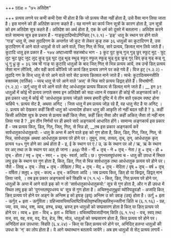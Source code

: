 +++
title = "७५ अतिदेश"

+++
प्रत्यय लगने पर कभी कभी ऐसा भी होता है कि जो प्रत्यय जैसा नहीं होता है, उसे वैसा मान लिया जाता है। इस मानने को ही अतिदेश करना कहते हैं।
यह मानने का कार्य जिन सूत्रों के कारण होता है, उन सूत्रों को हम अतिदेश सूत्र कहते हैं। अतिदेश का अर्थ होता है, एक के धर्म को दूसरे में बतलाना। अतिदेश करने वाले सामान्य सूत्र इस प्रकार हैं -
गाङ्कुटादिम्योऽणिन्डित् (१.२.१) - ‘इङ्' धातु के स्थान पर होने वाले 'गाङ्' धातु से, तथा तुदादिगण के अन्तर्गत जो कुट से लेकर कुङ् तक ३६ धातुओं का कुटादिगण है, उस कुटादिगण में आने वाले धातुओं से परे आने वाले, जित् णित् से भिन्न, सारे प्रत्यय, ङित्वत् मान लिये जाते हैं। कुटादि धातु इस प्रकार हैं -
१७४
अष्टाध्यायी सहजबोध भाग - ३
कुट पुट कुच् गुज् गुड् छुर् स्फुट् मुट् · त्रुट् तुट चुट छुट् जुट् लुट् कुड् पुड् घुट तुड् थुड् स्थुड् स्फुर् स्फुल् स्फुड् चुड् वुड् क्रुड् गुर् डिप् कृड् मृड् कड् नू धू गु ध्रु कु = ३६
जब भी गाङ् या कुटादि धातुओं के बाद जित् णित् से भिन्न प्रत्यय आयें, तब उन्हें डित् प्रत्यय जैसा मान लीजिये, और वही कार्य कीजिये जो कार्य ङित् प्रत्यय लगने पर कहे गये हैं।
विज इट् (१.२.२) - तुदादि गण के विज् धातु से परे आने वाले सारे सेट प्रत्यय ङितवत माने जाते हैं।
व्यचे: कुटादित्वमनसीति वक्तव्यम् (वार्तिक) - व्यच् धातु से परे आने वाले 'अस्' से भिन्न सारे प्रत्यय डिद्वत् होते हैं।
विभाषोर्णो: (१.२.३) - ऊर्गु धातु से परे आने वाले सेट् आर्धधातुक प्रत्यय विकल्प से डित्वत् माने जाते हैं।
__ इन ३९ धातुओं में कोई भी प्रत्यय लगाते समय इन अतिदेशों को सदा ध्यान में रखकर ही कोई भी अङ्गकार्य करें।
इस प्रकार धातु में कोई भी ‘आर्धधातुक प्रत्यय जोड़ते समय हमारी दृष्टि
में ये तीन बातें एकदम स्पष्ट होना चाहिये १. प्रत्यय सेट है, अथवा अनिट् । जिस धातु में हम प्रत्यय जोड़ रहे हैं, वह धातु सेट है या अनिट् ।
२. प्रत्यय को देखकर कहीं किसी धातु को धात्वादेश होकर धातु की आकृति तो नहीं बदल रही है ?
३. कहीं किसी अतिदेश सूत्र के प्रभाव से प्रत्यय कहीं कित् जैसा, कहीं ङित् जैसा और कहीं अकित् जैसा तो नहीं मान लिया गया है ?
_इन तीन निर्णयों पर ही हमारे सारे अङ्गकार्य आधारित होंगे। सामान्य अङ्गकार्य इस प्रकार हैं -
जब प्रत्यय कित्, डित्, गित्, जित्, णित्, से भिन्न हो,
__तब इस प्रकार अङ्गकार्य करें
सार्वधातुकार्धधातुकयो: - धातु के अन्त में आने वाले इक् को गुण होता है, कित्, डित्, गित्, जित्, णित्, से भिन्न, सार्वधातुक अथवा आर्धधातुक प्रत्यय परे होने पर।
तुमुन्, तव्य, तव्यत्, तृच्, तृन्, आर्धधातुक कृत् प्रत्यय
१७५
गुण होने का अर्थ होता है - इ, ई के स्थान पर ए / उ, ऊ के स्थान पर ओ / ऋ, ऋ के स्थान पर अर् तथा ल के स्थान पर अल् हो जाना। asp जैसे - नी + तृच् - ने + तृच् - नेता / हु + तृच् - हो + तृच् - होता / स्वृ + तृच् - स्वर् - + तृच्- स्वर्ता, आदि। छ।
पुगन्तलघूपंधस्य च - धातु की उपधा में स्थित लघु इक् के स्थान पर गुण होता है, कित्, डित्, गित् से भिन्न सार्वधातुक तथा आर्धधातुक प्रत्यय परे होने पर। जैसे -
लिख् + तृच् - लेख् + तृच् - लेखिता / मिद् + तृच् - मेद् + तृच् - मेदिता / वृष् + तृच् – वर्ष + तृच् - वर्षिता / क्लुप् + तृच् - कल्प् + तृच् - कल्पिता आदि । जब प्रत्यय कित्, डित् हो या किद्वत्, डिद्वत् मान लिया जाये,
। तब इस प्रकार अङ्गकार्य करें क्डिति च (१.१.५) - कित्, डित्, गित् प्रत्यय परे होने पर, धातुओं के अन्त में आने वाले इक् को न तो 'सार्वधातुकार्धधातुकयो:' सूत्र से गुण होता है, और न ही उपधा में स्थित लघु इक् को 'पुगन्तलघूपधस्य च' सूत्र से गुण होता है।
अचिश्नुधातुभ्रुवां य्वोरियडुवङौ - अजादि कित् ङित् प्रत्यय परे होने पर अङ्ग के अन्तिम इ को इयङ् (इय्) अन्तिम उ को उवङ् (उव्) होता है।
ऊर्गु + इता - ऊर्गुत् + इता - ऊर्गुविता।
ग्रहिज्यावयिव्यधिवष्टिविचतिवृश्चतिपृच्छतिभृज्जतीनां डिति च (६.१.१६) - ग्रह, ज्या, वय, व्यध्, वश्, व्यच्, व्रश्च्, प्रच्छ्, भ्रस्ज् इन धातुओं को सम्प्रसारण होता है कित् या ङित् प्रत्यय परे होने पर। व्यच् + इता - विच् + इता = विचिता।
वचिस्वपियजादीनाम् किति (६.१.१५) - वच्, स्वप् तथा यज्, वप्, वह, वस्, वद्, वेञ्, हेञ्, श्वि, व्येञ्, धातुओं को सम्प्रसारण होता है, कित् प्रत्यय परे होने पर।
अनिदितां हल उपधाया: क्डिति (६.४.२४) - कित् या ङित् प्रत्यय परे होने पर, अनिदित् हलन्त धातुओं की उपधा के 'न्' का लोप होता है। ये आगे यथास्थान बतलाये जायेंगे। अब हम धातुओं से सेट् प्रत्यय लगायें -